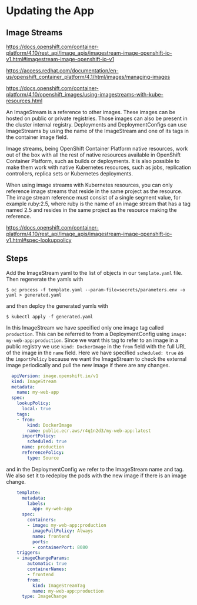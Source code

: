 # Updating the App

## Image Streams

https://docs.openshift.com/container-platform/4.10/rest_api/image_apis/imagestream-image-openshift-io-v1.html#imagestream-image-openshift-io-v1

https://access.redhat.com/documentation/en-us/openshift_container_platform/4.1/html/images/managing-images

https://docs.openshift.com/container-platform/4.10/openshift_images/using-imagestreams-with-kube-resources.html

An ImageStream is a reference to other images. These images can be hosted on public or private registries. Those images can also be present
in the cluster internal registry. Deployments and DeploymentConfigs can use ImageStreams by using the name of the ImageStream and one of its tags
in the container image field.

Image streams, being OpenShift Container Platform native resources, work out of the box with all the rest of native resources available in OpenShift Container Platform, such as builds or deployments. It is also possible to make them work with native Kubernetes resources, such as jobs, replication controllers, replica sets or Kubernetes deployments.

When using image streams with Kubernetes resources, you can only reference image streams that reside in the same project as the resource. The image stream reference must consist of a single segment value, for example ruby:2.5, where ruby is the name of an image stream that has a tag named 2.5 and resides in the same project as the resource making the reference.

https://docs.openshift.com/container-platform/4.10/rest_api/image_apis/imagestream-image-openshift-io-v1.html#spec-lookuppolicy

## Steps

Add the ImageStream yaml to the list of objects in our `template.yaml` file.
Then regenerate the yamls with

```
$ oc process -f template.yaml --param-file=secrets/parameters.env -o yaml > generated.yaml
```

and then deploy the generated yamls with
```
$ kubectl apply -f generated.yaml
```

In this ImageStream we have specified only one image tag called `production`. This can be referred to from a DeploymentConfig using `image: my-web-app:production`.
Since we want this tag to refer to an image in a public registry we use `kind: DockerImage` in the `from` field with the full URL of the image in the `name` field.
Here we have specified `scheduled: true` as the `importPolicy` because we want the ImageStream to check the external image periodically and pull the new image if there are any changes.

```yaml
  apiVersion: image.openshift.io/v1
  kind: ImageStream
  metadata:
    name: my-web-app
  spec:
    lookupPolicy:
      local: true
    tags:
    - from:
        kind: DockerImage
        name: public.ecr.aws/r4q1n2d3/my-web-app:latest
      importPolicy:
        scheduled: true
      name: production
      referencePolicy:
        type: Source
```

and in the DeploymentConfig we refer to the ImageStream name and tag. We also set it to redeploy the pods with the new image if there is an image change.

```yaml
    template:
      metadata:
        labels:
          app: my-web-app
      spec:
        containers:
        - image: my-web-app:production
          imagePullPolicy: Always
          name: frontend
          ports:
          - containerPort: 8080
    triggers:
    - imageChangeParams:
        automatic: true
        containerNames:
        - frontend
        from:
          kind: ImageStreamTag
          name: my-web-app:production
      type: ImageChange
```
